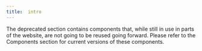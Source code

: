 ```yaml
---
title:  intro
---
```


The deprecated section contains components that, while still in use in parts of the website, are not going to be reused going forward. Please refer to the Components section for current versions of these components.
